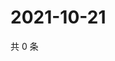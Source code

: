 # 2021-10-21

共 0 条

<!-- BEGIN WEIBO -->
<!-- 最后更新时间 Thu Oct 21 2021 15:13:38 GMT+0800 (China Standard Time) -->

<!-- END WEIBO -->

